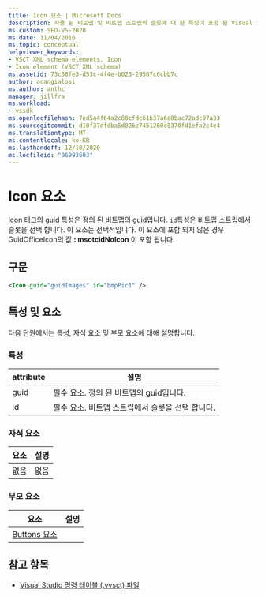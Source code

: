 ```yaml
---
title: Icon 요소 | Microsoft Docs
description: 사용 된 비트맵 및 비트맵 스트립의 슬롯에 대 한 특성이 포함 된 Visual Studio IDE 확장에 사용 되는 아이콘을 나타내는 Icon 요소에 대해 알아봅니다.
ms.custom: SEO-VS-2020
ms.date: 11/04/2016
ms.topic: conceptual
helpviewer_keywords:
- VSCT XML schema elements, Icon
- Icon element (VSCT XML schema)
ms.assetid: 73c58fe3-d53c-4f4e-b025-29567c6cbb7c
author: acangialosi
ms.author: anthc
manager: jillfra
ms.workload:
- vssdk
ms.openlocfilehash: 7ed5a4f64a2c80cfdc61b37a6a8bac72adc97a33
ms.sourcegitcommit: d10f37dfdba5d826e7451260c8370fd1efa2c4e4
ms.translationtype: MT
ms.contentlocale: ko-KR
ms.lasthandoff: 12/10/2020
ms.locfileid: "96993603"
---
```

# <a name="icon-element"></a>Icon 요소
Icon 태그의 guid 특성은 정의 된 비트맵의 guid입니다. `id`특성은 비트맵 스트립에서 슬롯을 선택 합니다. 이 요소는 선택적입니다. 이 요소에 포함 되지 않은 경우 GuidOfficeIcon의 값 **: msotcidNoIcon** 이 포함 됩니다.

## <a name="syntax"></a>구문

```xml
<Icon guid="guidImages" id="bmpPic1" />
```

## <a name="attributes-and-elements"></a>특성 및 요소
 다음 단원에서는 특성, 자식 요소 및 부모 요소에 대해 설명합니다.

### <a name="attributes"></a>특성

|attribute|설명|
|---------------|-----------------|
|guid|필수 요소. 정의 된 비트맵의 guid입니다.|
|id|필수 요소. 비트맵 스트립에서 슬롯을 선택 합니다.|

### <a name="child-elements"></a>자식 요소

|요소|설명|
|-------------|-----------------|
|없음|없음|

### <a name="parent-elements"></a>부모 요소

|요소|설명|
|-------------|-----------------|
|[Buttons 요소](../extensibility/buttons-element.md)||

## <a name="see-also"></a>참고 항목
- [Visual Studio 명령 테이블 (.vvsct) 파일](../extensibility/internals/visual-studio-command-table-dot-vsct-files.md)
